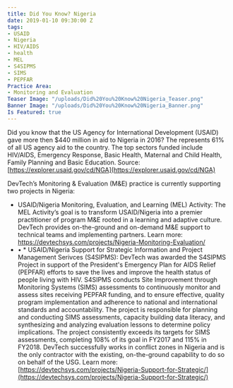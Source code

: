 ```yaml
---
title: Did You Know? Nigeria
date: 2019-01-10 09:30:00 Z
tags:
- USAID
- Nigeria
- HIV/AIDS
- health
- MEL
- S4SIPMS
- SIMS
- PEPFAR
Practice Area:
- Monitoring and Evaluation
Teaser Image: "/uploads/Did%20You%20Know%20Nigeria_Teaser.png"
Banner Image: "/uploads/Did%20You%20Know%20Nigeria_Banner.png"
Is Featured: true
---
```


Did you know that the US Agency for International Development (USAID) gave more then $440 million in aid to Nigeria in 2016?  The represents 61% of all US agency aid to the country. The top sectors funded include HIV/AIDS, Emergency Response, Basic Health, Maternal and Child Health, Family Planning and Basic Education. Source: [https://explorer.usaid.gov/cd/NGA](https://explorer.usaid.gov/cd/NGA)

DevTech’s Monitoring & Evaluation (M&E) practice is currently supporting two projects in Nigeria:
* USAID/Nigeria Monitoring, Evaluation, and Learning (MEL) Activity:  The MEL Activity’s goal is to transform USAID/Nigeria into a premier practitioner of program M&E rooted in a learning and adaptive culture.  DevTech provides on-the-ground and on-demand M&E support to technical teams and implementing partners. Learn more: https://devtechsys.com/projects/Nigeria-Monitoring-Evaluation/
* •	* USAID/Nigeria Support for Strategic Information and Project Management Serivces (S4SIPMS): DevTech was awarded the S4SIPMS Project in support of the President's Emergency Plan for AIDS Relief (PEPFAR) efforts to save the lives and improve the health status of people living with HIV. S4SIPMS conducts Site Improvement through Monitoring Systems (SIMS) assessments to continuously monitor and assess sites receiving PEPFAR funding, and to ensure effective, quality program implementation and adherence to national and international standards and accountability. The project is responsible for planning and conducting SIMS assessments, capacity building data literacy, and synthesizing and analyzing evaluation lessons to determine policy implications. The project consistently exceeds its targets for SIMS assessments, completing 108% of its goal in FY2017 and 115% in FY2018. DevTech successfully works in conflict zones in Nigeria and is the only contractor with the existing, on-the-ground capability to do so on behalf of the USG. Learn more: [https://devtechsys.com/projects/Nigeria-Support-for-Strategic/](https://devtechsys.com/projects/Nigeria-Support-for-Strategic/)
